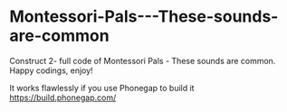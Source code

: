 # Montessori-Pals---These-sounds-are-common
Construct 2- full code of Montessori Pals - These sounds are common. Happy codings, enjoy!


It works flawlessly if you use Phonegap to build it
https://build.phonegap.com/
